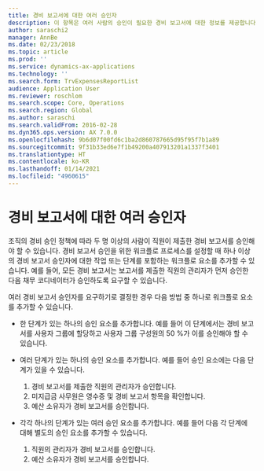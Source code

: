 ```yaml
---
title: 경비 보고서에 대한 여러 승인자
description: 이 항목은 여러 사람의 승인이 필요한 경비 보고서에 대한 정보를 제공합니다.
author: saraschi2
manager: AnnBe
ms.date: 02/23/2018
ms.topic: article
ms.prod: ''
ms.service: dynamics-ax-applications
ms.technology: ''
ms.search.form: TrvExpensesReportList
audience: Application User
ms.reviewer: roschlom
ms.search.scope: Core, Operations
ms.search.region: Global
ms.author: saraschi
ms.search.validFrom: 2016-02-28
ms.dyn365.ops.version: AX 7.0.0
ms.openlocfilehash: 9b6d07f00fd6c1ba2d860787665d95f95f7b1a89
ms.sourcegitcommit: 9f31b33ed6e7f1b49200a407913201a1337f3401
ms.translationtype: HT
ms.contentlocale: ko-KR
ms.lasthandoff: 01/14/2021
ms.locfileid: "4960615"
---
```

# <a name="multiple-approvers-on-an-expense-report"></a>경비 보고서에 대한 여러 승인자

조직의 경비 승인 정책에 따라 두 명 이상의 사람이 직원이 제출한 경비 보고서를 승인해야 할 수 있습니다. 경비 보고서 승인을 위한 워크플로 프로세스를 설정할 때 하나 이상의 경비 보고서 승인자에 대한 작업 또는 단계를 포함하는 워크플로 요소를 추가할 수 있습니다. 예를 들어, 모든 경비 보고서는 보고서를 제출한 직원의 관리자가 먼저 승인한 다음 채무 코디네이터가 승인하도록 요구할 수 있습니다.

여러 경비 보고서 승인자를 요구하기로 결정한 경우 다음 방법 중 하나로 워크플로 요소를 추가할 수 있습니다.

- 한 단계가 있는 하나의 승인 요소를 추가합니다. 예를 들어 이 단계에서는 경비 보고서를 사용자 그룹에 할당하고 사용자 그룹 구성원의 50 %가 이를 승인해야 할 수 있습니다.
- 여러 단계가 있는 하나의 승인 요소를 추가합니다. 예를 들어 승인 요소에는 다음 단계가 있을 수 있습니다.

    1. 경비 보고서를 제출한 직원의 관리자가 승인합니다.
    2. 미지급금 사무원은 영수증 및 경비 보고서 항목을 확인합니다.
    3. 예산 소유자가 경비 보고서를 승인합니다.

- 각각 하나의 단계가 있는 여러 승인 요소를 추가합니다. 예를 들어 다음 각 단계에 대해 별도의 승인 요소를 추가할 수 있습니다.

    1. 직원의 관리자가 경비 보고서를 승인합니다.
    2. 예산 소유자가 경비 보고서를 승인합니다.
